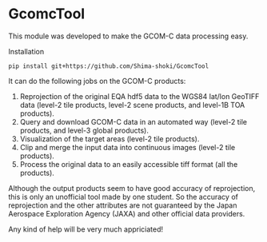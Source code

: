 # GcomcTool
This module was developed to make the GCOM-C data processing easy.

Installation
```
pip install git+https://github.com/Shima-shoki/GcomcTool
```

It can do the following jobs on the GCOM-C products:<br>
1. Reprojection of the original EQA hdf5 data to the WGS84 lat/lon GeoTIFF data (level-2 tile products, level-2 scene products, and level-1B TOA products).<br>
2. Query and download GCOM-C data in an automated way (level-2 tile products, and level-3 global products).<br>
3. Visualization of the target areas (level-2 tile products).<br>
4. Clip and merge the input data into continuous images (level-2 tile products).<br>
5. Process the original data to an easily accessible tiff format (all the products).<br>

Although the output products seem to have good accuracy of reprojection, this is only an unofficial tool made by one student. So the accuracy of reprojection and the other attributes are not guaranteed by the Japan Aerospace Exploration Agency (JAXA) and other official data providers.

Any kind of help will be very much appriciated!

